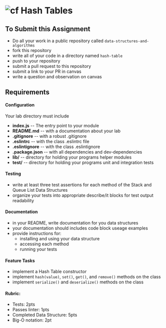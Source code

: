 ![cf](http://i.imgur.com/7v5ASc8.png) Hash Tables
====

## To Submit this Assignment
  * Do all your work in a public repository called `data-structures-and-algorithms`
  * fork this repository
  * write all of your code in a directory named `hash-table`
  * push to your repository
  * submit a pull request to this repository
  * submit a link to your PR in canvas
  * write a question and observation on canvas

## Requirements  
#### Configuration  
  <!-- list of files, configurations, tools, etc that are required -->
  Your lab directory must include  
  * **index.js** -- The entry point to your module
  * **README.md** -- with a documentation about your lab
  * **.gitignore** -- with a robust .gitignore
  * **.eslintrc** -- with the class .eslintrc file
  * **.eslintignore** -- with the class .eslintignore
  * **.package.json** -- with all dependencies and dev-dependencies
  * **lib/** -- directory for holding your programs helper modules
  * **test/** -- directory for holding your programs unit and integration tests

#### Testing  
  * write at least three test assertions for each method of the Stack and Queue List Data Structures
  * organize your tests into appropriate describe/it blocks for test output readability

####  Documentation  
  * in your README, write documentation for you data structures
  * your documentation should includes code block useage examples
  * provide instructions for:
    * installing and using your data structure
    * accessing each method
    * running your tests

#### Feature Tasks  
  * implement a Hash Table constructor
  * implement `hash(value)`, `set()`, `get()`, and `remove()` methods on the class
  * implement `serialize()` and `deserialize()` methods on the class

#### Rubric:
  * Tests: 2pts
  * Passes linter: 1pts
  * Completed Data Structure: 5pts
  * Big-O notation: 2pt
